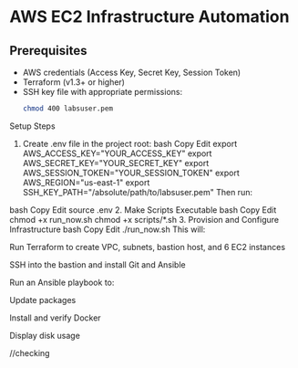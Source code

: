 # AWS EC2 Infrastructure Automation 

## Prerequisites

- AWS credentials (Access Key, Secret Key, Session Token)
- Terraform (v1.3+ or higher)
- SSH key file with appropriate permissions:
  ```bash
  chmod 400 labsuser.pem
Setup Steps
1. Create .env file in the project root:
bash
Copy
Edit
export AWS_ACCESS_KEY="YOUR_ACCESS_KEY"
export AWS_SECRET_KEY="YOUR_SECRET_KEY"
export AWS_SESSION_TOKEN="YOUR_SESSION_TOKEN"
export AWS_REGION="us-east-1"
export SSH_KEY_PATH="/absolute/path/to/labsuser.pem"
Then run:

bash
Copy
Edit
source .env
2. Make Scripts Executable
bash
Copy
Edit
chmod +x run_now.sh
chmod +x scripts/*.sh
3. Provision and Configure Infrastructure
bash
Copy
Edit
./run_now.sh
This will:

Run Terraform to create VPC, subnets, bastion host, and 6 EC2 instances

SSH into the bastion and install Git and Ansible

Run an Ansible playbook to:

Update packages

Install and verify Docker

Display disk usage


//checking